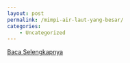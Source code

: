 ```yaml
---
layout: post
permalink: /mimpi-air-laut-yang-besar/
categories:
    - Uncategorized
---
```


[Baca Selengkapnya](/02)
